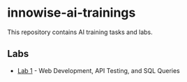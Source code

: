 # innowise-ai-trainings

This repository contains AI training tasks and labs.

## Labs

- [Lab 1](01_Lab) - Web Development, API Testing, and SQL Queries